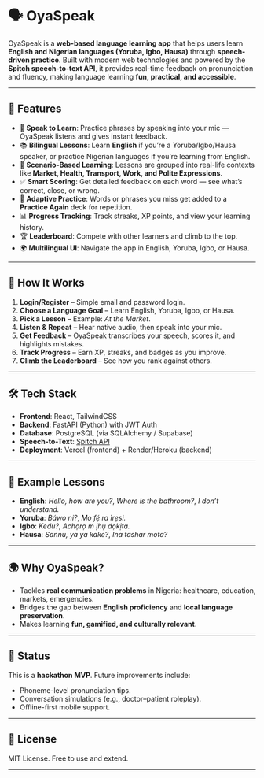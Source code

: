 
# 🗣️ OyaSpeak

OyaSpeak is a **web-based language learning app** that helps users learn **English and Nigerian languages (Yoruba, Igbo, Hausa)** through **speech-driven practice**. Built with modern web technologies and powered by the **Spitch speech-to-text API**, it provides real-time feedback on pronunciation and fluency, making language learning **fun, practical, and accessible**.

--- 

## 🚀 Features

* 🎤 **Speak to Learn**: Practice phrases by speaking into your mic — OyaSpeak listens and gives instant feedback.
* 📚 **Bilingual Lessons**: Learn **English** if you’re a Yoruba/Igbo/Hausa speaker, or practice Nigerian languages if you’re learning from English.
* 🏪 **Scenario-Based Learning**: Lessons are grouped into real-life contexts like **Market, Health, Transport, Work, and Polite Expressions**.
* ✅ **Smart Scoring**: Get detailed feedback on each word — see what’s correct, close, or wrong.
* 🔄 **Adaptive Practice**: Words or phrases you miss get added to a **Practice Again** deck for repetition.
* 📊 **Progress Tracking**: Track streaks, XP points, and view your learning history.
* 🏆 **Leaderboard**: Compete with other learners and climb to the top.
* 🌍 **Multilingual UI**: Navigate the app in English, Yoruba, Igbo, or Hausa.

---

## 🧩 How It Works

1. **Login/Register** – Simple email and password login.
2. **Choose a Language Goal** – Learn English, Yoruba, Igbo, or Hausa.
3. **Pick a Lesson** – Example: *At the Market*.
4. **Listen & Repeat** – Hear native audio, then speak into your mic.
5. **Get Feedback** – OyaSpeak transcribes your speech, scores it, and highlights mistakes.
6. **Track Progress** – Earn XP, streaks, and badges as you improve.
7. **Climb the Leaderboard** – See how you rank against others.

---

## 🛠️ Tech Stack

* **Frontend**: React, TailwindCSS
* **Backend**: FastAPI (Python) with JWT Auth
* **Database**: PostgreSQL (via SQLAlchemy / Supabase)
* **Speech-to-Text**: [Spitch API](https://spitch.app)
* **Deployment**: Vercel (frontend) + Render/Heroku (backend)

---

## 📖 Example Lessons

* **English**: *Hello, how are you?*, *Where is the bathroom?*, *I don’t understand.*
* **Yoruba**: *Báwo ni?*, *Mo fẹ́ ra ìrẹsì.*
* **Igbo**: *Kedu?*, *Achọrọ m ịhụ dọkịta.*
* **Hausa**: *Sannu, ya ya kake?*, *Ina tashar mota?*

---

## 🌍 Why OyaSpeak?

* Tackles **real communication problems** in Nigeria: healthcare, education, markets, emergencies.
* Bridges the gap between **English proficiency** and **local language preservation**.
* Makes learning **fun, gamified, and culturally relevant**.


---

## 🚧 Status

This is a **hackathon MVP**. Future improvements include:

* Phoneme-level pronunciation tips.
* Conversation simulations (e.g., doctor–patient roleplay).
* Offline-first mobile support.

---

## 📜 License

MIT License. Free to use and extend.

---

